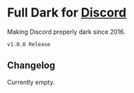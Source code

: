 # Full Dark for [Discord](http://discordapp.com)
Making Discord properly dark since 2016.

`v1.0.0 Release`

## Changelog

Currently empty.
